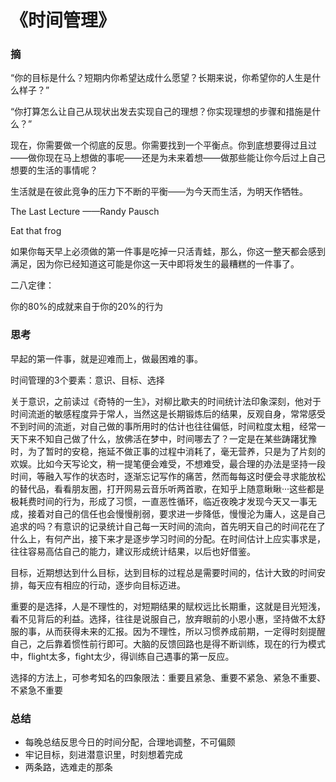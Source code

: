 # 《时间管理》

### 摘

“你的目标是什么？短期内你希望达成什么愿望？长期来说，你希望你的人生是什么样子？”

“你打算怎么让自己从现状出发去实现自己的理想？你实现理想的步骤和措施是什么？”

现在，你需要做一个彻底的反思。你需要找到一个平衡点。你到底想要得过且过——做你现在马上想做的事呢——还是为未来着想——做那些能让你今后过上自己想要的生活的事情呢？

生活就是在彼此竞争的压力下不断的平衡——为今天而生活，为明天作牺牲。

The Last Lecture ——Randy Pausch

Eat that frog

如果你每天早上必须做的第一件事是吃掉一只活青蛙，那么，你这一整天都会感到满足，因为你已经知道这可能是你这一天中即将发生的最糟糕的一件事了。

二八定律：

你的80%的成就来自于你的20%的行为

### 思考

早起的第一件事，就是迎难而上，做最困难的事。

时间管理的3个要素：意识、目标、选择

关于意识，之前读过《奇特的一生》，对柳比歇夫的时间统计法印象深刻，他对于时间流逝的敏感程度异于常人，当然这是长期锻炼后的结果，反观自身，常常感受不到时间的流逝，对自己做的事所用时的估计也往往偏低，时间粒度太粗，经常一天下来不知自己做了什么，放佛活在梦中，时间哪去了？一定是在某些踌躇犹豫时，为了暂时的安稳，拖延不做正事的过程中消耗了，毫无营养，只是为了片刻的欢娱。比如今天写论文，稍一提笔便会难受，不想难受，最合理的办法是坚持一段时间，等融入写作的状态时，逐渐忘记写作的痛苦，然而每每这时便会寻求能放松的替代品，看看朋友圈，打开网易云音乐听两首歌，在知乎上随意瞅瞅···这些都是极耗费时间的行为，形成了习惯，一直恶性循环，临近夜晚才发现今天又一事无成，接着对自己的信任也会慢慢削弱，要求进一步降低，慢慢沦为庸人，这是自己追求的吗？有意识的记录统计自己每一天时间的流向，首先明天自己的时间花在了什么上，有何产出，接下来才是逐步学习时间的分配。在时间估计上应实事求是，往往容易高估自己的能力，建议形成统计结果，以后也好借鉴。

目标，近期想达到什么目标，达到目标的过程总是需要时间的，估计大致的时间安排，每天应有相应的行动，逐步向目标迈进。

重要的是选择，人是不理性的，对短期结果的赋权远比长期重，这就是目光短浅，看不见背后的利益。选择，往往是说服自己，放弃眼前的小恩小惠，坚持做不太舒服的事，从而获得未来的汇报。因为不理性，所以习惯养成前期，一定得时刻提醒自己，之后靠着惯性前行即可。大脑的反馈回路也是得不断训练，现在的行为模式中，flight太多，fight太少，得训练自己遇事的第一反应。

选择的方法上，可参考知名的四象限法：重要且紧急、重要不紧急、紧急不重要、不紧急不重要

### 总结

+ 每晚总结反思今日的时间分配，合理地调整，不可偏颇
+ 牢记目标，刻进潜意识里，时刻想着完成
+ 两条路，选难走的那条